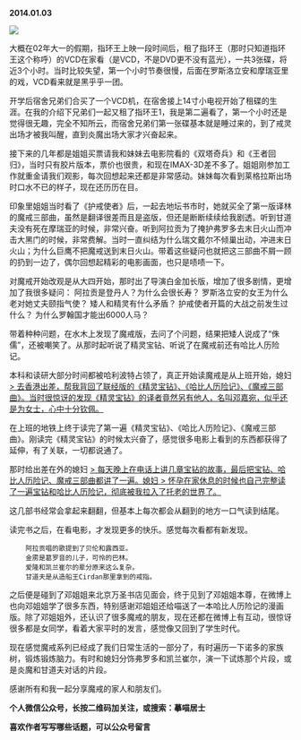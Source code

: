 
          
            
**2014.01.03**



![](//upload-images.jianshu.io/upload_images/51001-3cf8677636b8ec02.jpg)




大概在02年大一的假期，指环王上映一段时间后，租了指环王（那时只知道指环王这个称呼）的VCD在家看（是VCD，不是DVD更不没有蓝光），一共3张碟，将近3个小时。当时比较失望，第一个小时节奏很慢，后面在罗斯洛立安和摩瑞亚里的戏，VCD看来就是黑乎乎一团。

开学后宿舍兄弟们合买了一个VCD机，在宿舍接上14寸小电视开始了租碟的生涯。在我的介绍下兄弟们一起又租了指环王1，我是第二遍看了，第一个小时还是觉得很无趣，完全不知所云，而宿舍兄弟们第一张碟基本就是睡过来的，到了戒灵出场才被我叫醒，直到炎魔出场大家才兴奋起来。

接下来的几年都是姐姐买票请我和妹妹去电影院看的《双塔奇兵》和《王者回归》，当时只有胶片版本，票价也很贵，和现在IMAX-3D差不多了。姐姐刚参加工作就重金请我们观影，每次回想起来还都是非常感动。妹妹每次看到莱格拉斯出场时口水不已的样子，现在还历历在目。

印象里姐姐当时看了《护戒使者》后，一起去地坛书市时，她就买全了第一版译林的魔戒三部曲，虽然是翻译很差而且是盗版，但还是断断续续给我剧透。听到甘道夫没有死在摩瑞亚的时候，非常兴奋。听到阿拉贡为了掩护弗罗多去末日火山而冲击大黑门的时候，非常费解。当时一直纠结为什么瑞文戴尔不倾巢出动，冲进末日火山；为什么巨鹰不把魔戒送到末日火山。带着这些疑问也就把这三部曲不屑一顾的扔到一边了，偶尔回想起精彩的电影画面，也只是啧啧一下。

对魔戒开始改观是从大四开始，那时出了导演白金加长版，增加了很多剧情，更增加了我很多疑问：
阿拉贡是登丹人？为什么会很长寿？
罗斯洛立安的女王为什么老对她丈夫颐指气使？
矮人和精灵有什么矛盾？
护戒使者开篇的大战之前发生过什么？
为什么罗翰国才能出6000人马？

带着种种问题，在水木上发现了魔戒版，去问了个问题，结果把矮人说成了“侏儒”，还被嘲笑了。从那时起听说了精灵宝钻、听说了在魔戒前还有哈比人历险记。

本科和读研大部分时间都被哈利波特占领了，真正开始读魔戒是从上班开始，媳妇 [&gt; 去香港出差，帮我背回了联经版的《精灵宝钻》、《哈比人历险记》、《魔戒三部曲》。当时很惊讶的发现《精灵宝钻》的译者竟然另有他人，名叫邓嘉宛，似乎还是为女士，心中十分钦佩。](https://link.jianshu.com?t=http://www.lofter.com/mentionredirect.do?blogId=421039)

在上班的地铁上终于读完了第一遍《精灵宝钻》、《哈比人历险记》、《魔戒三部曲》。刚读完《精灵宝钻》的时候太兴奋了，感觉很多电影上看到的东西都获得了延伸，有了关联，一切都说通了。

那时给出差在外的媳妇 [&gt; 每天晚上在电话上讲几章宝钻的故事，最后把宝钻、哈比人历险记、魔戒三部曲都讲了一遍。媳妇 ](https://link.jianshu.com?t=http://www.lofter.com/mentionredirect.do?blogId=421039)[&gt; 怀孕在家休息的时候也自己完整读了一遍宝钻和哈比人历险记，彻底被我拉入了托老的世界了。](https://link.jianshu.com?t=http://www.lofter.com/mentionredirect.do?blogId=421039)

这几部书经常会拿起来翻翻，但基本上每次都会从翻到的地方一口气读到结尾。

读完书之后，在看电影，才发现更多的快乐。感觉每次看都有新发现。
<pre><code>    阿拉贡唱的歌提到了贝伦和露西亚。
    金雳是葛罗音的儿子，可怜的巴林。
    爱隆和凯兰崔尔的辈分原来这么复杂。
    甘道夫是从造船王Cirdan那里拿到的戒指。
</code></pre>

之后便是碰到了邓姐姐来北京万圣书店见面会，终于见到了邓姐姐本尊，在微博上也向邓姐姐学了很多东西，特别感谢邓姐姐还给喵送了一本哈比人历险记的漫画版。除了邓姐姐外，还认识了很多魔戒的朋友，现在还都在微博上有互动，很惊讶很多都是女同学，看着大家平时的发言，感觉像又回到了学生时代。

现在感觉魔戒系列已经成了我们日常生活的一部分了，有时遍历一下诺多的家族树，锻炼锻炼脑力。有时和媳妇分饰弗罗多和凯兰崔尔，演一下试炼那个片段，或是炎魔和甘道夫对话的片段。

感谢所有和我一起分享魔戒的家人和朋友们。


**个人微信公众号，长按二维码加关注，或搜索：摹喵居士**

**喜欢作者写写哪些话题，可以公众号留言**




          
        